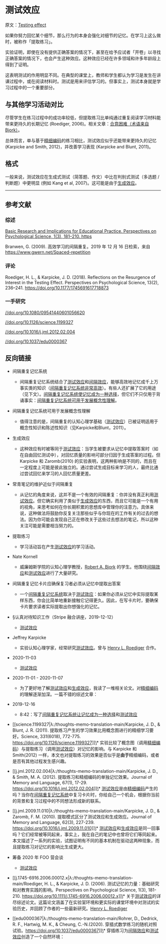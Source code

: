 # 测试效应

原文：[Testing effect](https://notes.andymatuschak.org/z45mhbpabsigFceeSiRyDXZdvcRqvE2A1xMsn)

如果你努力回忆某个细节，那么行为的本身会强化对细节的记忆。在学习上这么做时，被称作「提取练习」。

实验证明，即使在没有提供正确答案的情况下，甚至在给予应试者「开卷」以寻找正确答案的情况下，也会产生这种效应。这种效应已经在许多领域和许多年龄段上得到了证明。

这表明测试的作用明显不同。在典型的课堂上，教师和学生都认为学习是发生在讲课过程中，或在阅读材料时。测试是用来评估学习的。但事实上，测试本身就是学习过程中的一个重要部分。

## 与其他学习活动对比

尽管学生在练习过程中的成功率较低，但提取练习比单纯通过重复阅读学习材料能带来更持久的长期记忆 (Roediger, 2006)。相关文章：[合意困难（术语来自 Bjork）](https://notes.andymatuschak.org/z49u8mtc9wZoY7siV7nz4V3PG2oMkNBn7AgUk)。

总体而言，单与基于[精细编码](https://notes.andymatuschak.org/z3ZTBNhJddpewTBgbKAFy2cnSMBiJRpMZWsfB)的练习相比，测试效应似乎还能带来更持久的记忆 (Karpicke and Smith, 2012)，并改善学习表现 (Karpicke and Blunt, 2011)。

## 格式

一般来说，测试效应在生成式测试（简答题、作文）中比在判别式测试（多选题 / 判断题）中更明显 (例如 Kang et al, 2007)。这可能是由于[生成效应](https://notes.andymatuschak.org/z3iJVoXtJBUJHq9Tb6i8Kv4EK7oNbriHh4N2y)。

------

## 参考文献

### 综述

[Basic Research and Implications for Educational Practice. Perspectives on Psychological Science, 1(3), 181–210. https](https://notes.andymatuschak.org/Roediger%2C_H._L.%2C_%26_Karpicke%2C_J._D._(2006)._The_Power_of_Testing_Memory)

Branwen, G. (2009). 高效学习的间隔重复。2019 年 12 月 16 日检索，来自 https://www.gwern.net/Spaced-repetition

### 评论

Roediger, H. L., & Karpicke, J. D. (2018). Reflections on the Resurgence of Interest in the Testing Effect. Perspectives on Psychological Science, 13(2), 236–241. https://doi.org/10.1177/1745691617718873

### 一手研究

[\/\/doi.org\/10.1080\/09541440601056620](https://notes.andymatuschak.org/Kang%2C_S._H._K.%2C_McDermott%2C_K._B.%2C_%26_Roediger%2C_H._L._(2007)._Test_format_and_corrective_feedback_modify_the_effect_of_testing_on_long-term_retention._European_Journal_of_Cognitive_Psychology%2C_19(4–5)%2C_528–558._https)

[\/\/doi.org\/10.1126\/science.1199327](https://notes.andymatuschak.org/Karpicke%2C_J._D.%2C_%26_Blunt%2C_J._R._(2011)._Retrieval_Practice_Produces_More_Learning_than_Elaborative_Studying_with_Concept_Mapping._Science%2C_331(6018)%2C_772–775._https)

[\/\/doi.org\/10.1016\/j.jml.2012.02.004](https://notes.andymatuschak.org/Karpicke%2C_J._D.%2C_%26_Smith%2C_M._A._(2012)._Separate_mnemonic_effects_of_retrieval_practice_and_elaborative_encoding._Journal_of_Memory_and_Language%2C_67(1)%2C_17–29._https)

[\/\/doi.org\/10.1037\/edu0000367](https://notes.andymatuschak.org/Rohrer%2C_D.%2C_Dedrick%2C_R._F.%2C_Hartwig%2C_M._K.%2C_%26_Cheung%2C_C.-N._(2020)._A_randomized_controlled_trial_of_interleaved_mathematics_practice._Journal_of_Educational_Psychology%2C_112(1)%2C_40–52._https)

## 反向链接

- 间隔重复记忆系统

    - 间隔重复记忆系统结合了[测试效应](https://notes.andymatuschak.org/z45mhbpabsigFceeSiRyDXZdvcRqvE2A1xMsn)和[间隔效应](https://notes.andymatuschak.org/z5oCe7JTrkYfmb6SHE4n5HxisE7PdwS6nmXEw)，能够高效地记忆成千上万事实类的知识（[间隔重复记忆系统非常高效](https://notes.andymatuschak.org/z5rVJfPsyCU3pHBbhwef9DNR5fohTHCQFJWir)）。有些人还扩展了它的用途（见下文）。[间隔重复记忆系统使记忆成为一种选择](https://notes.andymatuschak.org/z4bR1HVvDUhMXDm5SJB4Tiw4xGbrm9AfXWgbc)，但它们不只仅用于背诵事实：[间隔重复记忆系统可用于发展概念性理解](https://notes.andymatuschak.org/z6UZP7P4sRNgRKSvNj7tMV5uW6dDhwwbdZCy9)。

- 间隔重复记忆系统可用于发展概念性理解

    - 值得注意的是，间隔重复的认知心理学基础（[测试效应](https://notes.andymatuschak.org/z45mhbpabsigFceeSiRyDXZdvcRqvE2A1xMsn)）已被证明适用于概念性知识和陈述性知识（见Karpicke和Blunt，2011）。

- 生成效应

    - 这种效应有时被等同于[测试效应](https://notes.andymatuschak.org/z45mhbpabsigFceeSiRyDXZdvcRqvE2A1xMsn)：当学生被要求从记忆中提取答案时（如在自由回忆测试中），对回忆质量的影响可部分归因于生成答案的过程。但 Karpicke 和 Zaromb(2010) 的实验表明，这两种影响是不同的，而且在一定程度上可能是彼此独立的。通过尝试生成目标来学习的人，最终比通过尝试回忆来学习的人回忆质量更差。

- 常青笔记的维护近似于间隔重复

    - 从记忆的角度来说，这并不是一个有效的间隔重复：你并没有真正利用[测试效应](https://notes.andymatuschak.org/z45mhbpabsigFceeSiRyDXZdvcRqvE2A1xMsn)。但它确实利用了类似于[生成效应](https://notes.andymatuschak.org/z3iJVoXtJBUJHq9Tb6i8Kv4EK7oNbriHh4N2y)的东西，而且它可能是一个有用的视角，来思考如何在你长期积累的思想库中管理你的注意力。具体来说，这种做法将鼓励你反复关注那些似乎与你现在的工作有关的过去的想法。因为你可能会发现自己正在修改关于这些过去想法的笔记，所以这种关注可能是需要相当努力的。

- 提取练习

  - 学习活动旨在产生[测试效应](https://notes.andymatuschak.org/z45mhbpabsigFceeSiRyDXZdvcRqvE2A1xMsn)的学习活动。

- Nate Kornell

    - 威廉姆斯学院的认知心理学教授，[Robert A. Bjork](https://notes.andymatuschak.org/zcHyJy8EutFjUfJcEUw7sYLJ4UVTmR3NDsYS) 的学生。他围绕[间隔效应](https://notes.andymatuschak.org/z5oCe7JTrkYfmb6SHE4n5HxisE7PdwS6nmXEw)和[测试效应](https://notes.andymatuschak.org/z45mhbpabsigFceeSiRyDXZdvcRqvE2A1xMsn)进行了大量研究。

- 间隔重复记忆卡片应确保复习者必须从记忆中提取出答案

    - 一个[间隔重复记忆系统](https://notes.andymatuschak.org/z4eXdSMJFv2qVGXSUEKH4vdcHBrLHcFY1ZGfC)取决于[测试效应](https://notes.andymatuschak.org/z45mhbpabsigFceeSiRyDXZdvcRqvE2A1xMsn)：如果你必须从记忆中实际提取某样东西，你会比简单地重新接触它记得更久。因此，在写卡片时，要确保卡片要求读者实际提取出你想强化的记忆。

- §认真对待知识工作（Stripe 融合讲座，2019-12-12）

  -  [测试效应](https://notes.andymatuschak.org/z45mhbpabsigFceeSiRyDXZdvcRqvE2A1xMsn)

- Jeffrey Karpicke

    - 实验认知心理学家，经常研究[测试效应](https://notes.andymatuschak.org/z45mhbpabsigFceeSiRyDXZdvcRqvE2A1xMsn)。曾与 [Henry L. Roediger](https://notes.andymatuschak.org/z2jatEERyjJtRQstvZnPUxC1uE1JUU8rAHAV) 合作。

- 2020-11-03

  -  [测试效应](https://notes.andymatuschak.org/z45mhbpabsigFceeSiRyDXZdvcRqvE2A1xMsn)

- 2020-11-01 - 2020-11-07

    - 为了更好地了解[测试效应](https://notes.andymatuschak.org/z45mhbpabsigFceeSiRyDXZdvcRqvE2A1xMsn)和[生成效应](¬https://notes.andymatuschak.org/z3iJVoXtJBUJHq9Tb6i8Kv4EK7oNbriHh4N2y)，我读了一堆相关论文。对[精细编码](https://notes.andymatuschak.org/z3ZTBNhJddpewTBgbKAFy2cnSMBiJRpMZWsfB)的理解逐渐加深。一篇不错的综述文章：

- 2019-12-16

    - 8:42：写了[间隔重复记忆系统让记忆成为一种选择](https://notes.andymatuschak.org/z4bR1HVvDUhMXDm5SJB4Tiw4xGbrm9AfXWgbc)和[测试效应](https://notes.andymatuschak.org/z45mhbpabsigFceeSiRyDXZdvcRqvE2A1xMsn)

- [[science.1199327|λ:/thoughts-memo-translation-main/Karpicke, J. D., & Blunt, J. R. (2011). 提取练习产生的学习效果比用概念图进行的精细学习要好。Science, 331(6018), 772-775. https://doi.org/10.1126/science.1199327]]\* 实验比较了概念图（调用[精细编码](https://notes.andymatuschak.org/z3ZTBNhJddpewTBgbKAFy2cnSMBiJRpMZWsfB)）与提取练习（调用[测试效应](https://notes.andymatuschak.org/z45mhbpabsigFceeSiRyDXZdvcRqvE2A1xMsn)）对记忆的影响。与 Karpicke 和 Smith(2012) 一样，本文也对提取练习的效果是否似乎是**由于**精细编码，或者是否有其他过程发生感兴趣。

- [[j.jml.2012.02.004|λ:/thoughts-memo-translation-main/Karpicke, J. D., & Smith, M. A. (2012). 提取练习和精细编码的单独记忆效果。Journal of Memory and Language, 67(1), 17-29. https://doi.org/10.1016/j.jml.2012.02.004]]\* [测试效应](https://notes.andymatuschak.org/z45mhbpabsigFceeSiRyDXZdvcRqvE2A1xMsn)是由[精细编码](https://notes.andymatuschak.org/z3ZTBNhJddpewTBgbKAFy2cnSMBiJRpMZWsfB)产生的吗？当你在[间隔重复记忆系统](https://notes.andymatuschak.org/z4eXdSMJFv2qVGXSUEKH4vdcHBrLHcFY1ZGfC)中复习卡片时，你给自己一个机会，根据你当前的背景和复习过程中的不同想法形成新的联系。

- [[j.jml.2009.11.010|λ:/thoughts-memo-translation-main/Karpicke, J. D., & Zaromb, F. M. (2010). 提取模式区分了测试效应和生成效应。Journal of Memory and Language, 62(3), 227-239. https://doi.org/10.1016/j.jml.2009.11.010]]\* [测试效应](https://notes.andymatuschak.org/z45mhbpabsigFceeSiRyDXZdvcRqvE2A1xMsn)和[生成效应](https://notes.andymatuschak.org/z3iJVoXtJBUJHq9Tb6i8Kv4EK7oNbriHh4N2y)是同一回事吗？它们经常被等同起来，事实上，我在自己的笔记中也曾将它们等同起来。本文描述了一系列的实验，试图证明有不同的基本机制在驱动这两种现象，而且提取练习对记忆的影响比生成更大。

- 筹备 2020 年 FOO 营会谈

    - [测试效应](https://notes.andymatuschak.org/z45mhbpabsigFceeSiRyDXZdvcRqvE2A1xMsn)

- [[j.1745-6916.2006.00012.x|λ:/thoughts-memo-translation-main/Roediger, H. L., & Karpicke, J. D. (2006). 测试记忆的力量：基础研究和对教育实践的影响。Perspectives on Psychological Science, 1(3), 181-210. https://doi.org/10.1111/j.1745-6916.2006.00012.x]]\* 关于[测试效应](https://notes.andymatuschak.org/z45mhbpabsigFceeSiRyDXZdvcRqvE2A1xMsn)的详尽综述论文。这篇论文涵盖了在实验室环境和更实际的课堂环境中对测试的实验历史，并回顾了作者的一些最新研究。[Henry L. Roediger](https://notes.andymatuschak.org/z2jatEERyjJtRQstvZnPUxC1uE1JUU8rAHAV)

- [[edu0000367|λ:/thoughts-memo-translation-main/Rohrer, D., Dedrick, R. F., Hartwig, M. K., & Cheung, C.-N.(2020). 穿插式数学练习的随机对照试验。https://doi.org/10.1037/edu0000367]]\* 穿插练习为[间隔效应](https://notes.andymatuschak.org/z5oCe7JTrkYfmb6SHE4n5HxisE7PdwS6nmXEw)和[测试效应](https://notes.andymatuschak.org/z45mhbpabsigFceeSiRyDXZdvcRqvE2A1xMsn)创造了一个自然环境：